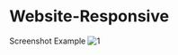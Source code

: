 # Website-Responsive
Screenshot Example
![1](https://user-images.githubusercontent.com/38773611/116810347-7fde6b80-ab6d-11eb-9af3-1fad88fe8db8.PNG)
